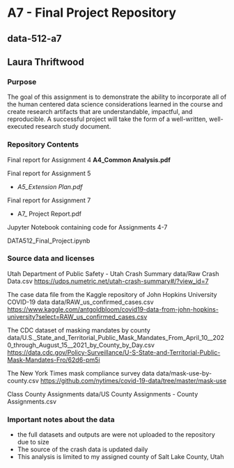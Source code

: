 # A7 - Final Project Repository
## data-512-a7
## Laura Thriftwood

### Purpose

The goal of this assignment is to demonstrate the ability to incorporate all of the human centered data science considerations learned in the course and create research artifacts that are understandable, impactful, and reproducible. A successful project will take the form of a well-written, well-executed research study document.

### Repository Contents
Final report for Assignment 4
__A4_Common Analysis.pdf__ 

Final report for Assignment 5
- _A5_Extension Plan.pdf_  

Final report for Assignment 7
- A7_ Project Report.pdf 

Jupyter Notebook containing code for Assignments 4-7

DATA512_Final_Project.ipynb

### Source data and licenses
Utah Department of Public Safety - Utah Crash Summary
data/Raw Crash Data.csv
https://udps.numetric.net/utah-crash-summary#/?view_id=7 

The case data file from the Kaggle repository of John Hopkins
University COVID-19 data
data/RAW_us_confirmed_cases.csv
https://www.kaggle.com/antgoldbloom/covid19-data-from-john-hopkins-university?select=RAW_us_confirmed_cases.csv 

The CDC dataset of masking mandates by county
data/U.S._State_and_Territorial_Public_Mask_Mandates_From_April_10__2020_through_August_15__2021_by_County_by_Day.csv
https://data.cdc.gov/Policy-Surveillance/U-S-State-and-Territorial-Public-Mask-Mandates-Fro/62d6-pm5i 

The New York Times mask compliance survey data
data/mask-use-by-county.csv
https://github.com/nytimes/covid-19-data/tree/master/mask-use 

Class County Assignments
data/US County Assignments - County Assignments.csv

### Important notes about the data
- the full datasets and outputs are were not uploaded to the repository due to size
- The source of the crash data is updated daily
- This analysis is limited to my assigned county of Salt Lake County, Utah
